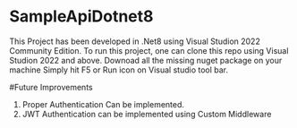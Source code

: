 # SampleApiDotnet8
This Project has been developed in .Net8 using Visual Studion 2022 Community Edition.
To run this project, one can clone this repo using Visual Studion 2022 and above.
Downoad all the missing nuget package on your machine
Simply hit F5 or Run icon on Visual studio tool bar.

#Future Improvements 
1. Proper Authentication Can be implemented.
2. JWT Authentication can be implemented using Custom Middleware
